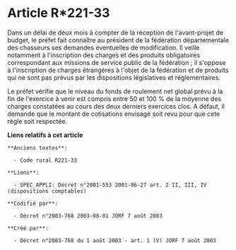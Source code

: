 # Article R*221-33

Dans un délai de deux mois à compter de la réception de l'avant-projet de budget, le préfet fait connaître au président de la
fédération départementale des chasseurs ses demandes éventuelles de modification. Il veille notamment à l'inscription des
charges et des produits obligatoires correspondant aux missions de service public de la fédération ; il s'oppose à
l'inscription de charges étrangères à l'objet de la fédération et de produits qui ne sont pas prévus par les dispositions
législatives et réglementaires.

Le préfet vérifie que le niveau du fonds de roulement net global prévu à la fin de l'exercice à venir est compris entre 50 et
100 % de la moyenne des charges constatées au cours des deux derniers exercices clos. A défaut, il demande que le montant de
cotisations envisagé soit revu pour que cete règle soit respectée.

**Liens relatifs à cet article**

	**Anciens textes**:

	  - Code rural R221-33

	**Liens**:

	  - SPEC_APPLI: Décret n°2001-553 2001-06-27 art. 2 II, III, IV (dispositions comptables)

	**Codifié par**:

	  - Décret n°2003-768 2003-08-01 JORF 7 août 2003

	**Créé par**:

	  - Décret n°2003-768 du 1 août 2003 - art. 1 (V) JORF 7 août 2003
